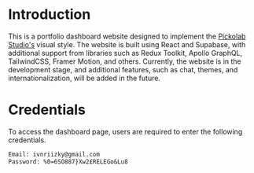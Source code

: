# Introduction
This is a portfolio dashboard website designed to implement the [Pickolab Studio's](https://www.figma.com/community/file/1141955831276958587/task-management-dashboard-pickolab-studio) visual style. The website is built using React and Supabase, with additional support from libraries such as Redux Toolkit, Apollo GraphQL, TailwindCSS, Framer Motion, and others. Currently, the website is in the development stage, and additional features, such as chat, themes, and internationalization, will be added in the future.

# Credentials
To access the dashboard page, users are required to enter the following credentials.
```txt
Email: ivnriizky@gmail.com
Password: %0=6SO887}Xw2£RELEGo&Lu8
```

